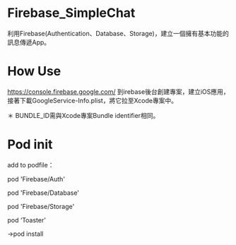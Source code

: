 # Firebase_SimpleChat

利用Firebase(Authentication、Database、Storage)，建立一個擁有基本功能的訊息傳遞App。

# How Use

https://console.firebase.google.com/
到irebase後台創建專案，建立iOS應用，接著下載GoogleService-Info.plist，將它拉至Xcode專案中。

＊ BUNDLE_ID需與Xcode專案Bundle identifier相同。 

# Pod init

add to podfile：

pod 'Firebase/Auth'

pod 'Firebase/Database'

pod 'Firebase/Storage'

pod ‘Toaster’

->pod install
